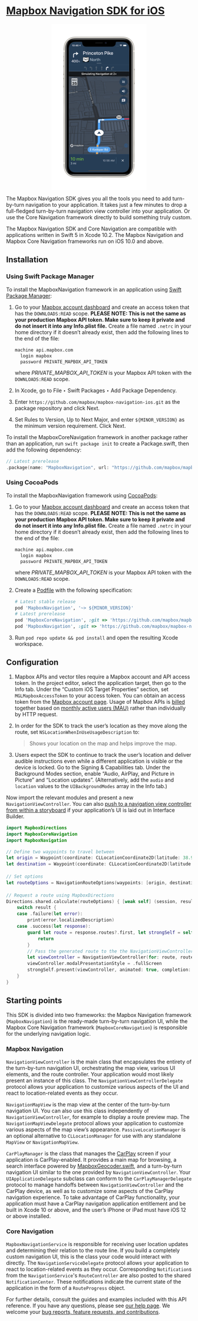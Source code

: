 # [Mapbox Navigation SDK for iOS](https://docs.mapbox.com/ios/navigation/)

<img alt="Mapbox Navigation SDK" src="./img/navigation.png" width="258" style="margin: auto;display: block;" />

The Mapbox Navigation SDK gives you all the tools you need to add turn-by-turn navigation to your application. It takes just a few minutes to drop a full-fledged turn-by-turn navigation view controller into your application. Or use the Core Navigation framework directly to build something truly custom.

The Mapbox Navigation SDK and Core Navigation are compatible with applications written in Swift 5 in Xcode 10.2. The Mapbox Navigation and Mapbox Core Navigation frameworks run on iOS 10.0 and above.

## Installation

### Using Swift Package Manager

To install the MapboxNavigation framework in an application using [Swift Package Manager](https://swift.org/package-manager/):

1. Go to your [Mapbox account dashboard](https://account.mapbox.com/) and create an access token that has the `DOWNLOADS:READ` scope. **PLEASE NOTE: This is not the same as your production Mapbox API token. Make sure to keep it private and do not insert it into any Info.plist file.** Create a file named `.netrc` in your home directory if it doesn’t already exist, then add the following lines to the end of the file:
   ```
   machine api.mapbox.com
     login mapbox
     password PRIVATE_MAPBOX_API_TOKEN
   ```
   where _PRIVATE_MAPBOX_API_TOKEN_ is your Mapbox API token with the `DOWNLOADS:READ` scope. 

1. In Xcode, go to File ‣ Swift Packages ‣ Add Package Dependency.

1. Enter `https://github.com/mapbox/mapbox-navigation-ios.git` as the package repository and click Next.

1. Set Rules to Version, Up to Next Major, and enter `${MINOR_VERSION}` as the minimum version requirement. Click Next.

To install the MapboxCoreNavigation framework in another package rather than an application, run `swift package init` to create a Package.swift, then add the following dependency:

```swift
// Latest prerelease
.package(name: "MapboxNavigation", url: "https://github.com/mapbox/mapbox-navigation-ios.git", from: "${MINOR_VERSION}")
```

### Using CocoaPods

To install the MapboxNavigation framework using [CocoaPods](https://cocoapods.org/):

1. Go to your [Mapbox account dashboard](https://account.mapbox.com/) and create an access token that has the `DOWNLOADS:READ` scope. **PLEASE NOTE: This is not the same as your production Mapbox API token. Make sure to keep it private and do not insert it into any Info.plist file.** Create a file named `.netrc` in your home directory if it doesn’t already exist, then add the following lines to the end of the file:
   ```
   machine api.mapbox.com 
     login mapbox
     password PRIVATE_MAPBOX_API_TOKEN
   ```
   where _PRIVATE_MAPBOX_API_TOKEN_ is your Mapbox API token with the `DOWNLOADS:READ` scope. 

1. Create a [Podfile](https://guides.cocoapods.org/syntax/podfile.html) with the following specification:
   ```ruby
   # Latest stable release
   pod 'MapboxNavigation', '~> ${MINOR_VERSION}'
   # Latest prerelease
   pod 'MapboxCoreNavigation', :git => 'https://github.com/mapbox/mapbox-navigation-ios.git', :tag => 'v${MINOR_VERSION}'
   pod 'MapboxNavigation', :git => 'https://github.com/mapbox/mapbox-navigation-ios.git', :tag => 'v${MINOR_VERSION}'
   ```

1. Run `pod repo update && pod install` and open the resulting Xcode workspace.

## Configuration

1. Mapbox APIs and vector tiles require a Mapbox account and API access token. In the project editor, select the application target, then go to the Info tab. Under the “Custom iOS Target Properties” section, set `MGLMapboxAccessToken` to your access token. You can obtain an access token from the [Mapbox account page](https://account.mapbox.com/access-tokens/). Usage of Mapbox APIs is [billed](https://www.mapbox.com/pricing/) together based on [monthly active users (MAU)](https://docs.mapbox.com/help/glossary/monthly-active-users/) rather than individually by HTTP request.

1. In order for the SDK to track the user’s location as they move along the route, set `NSLocationWhenInUseUsageDescription` to:
   > Shows your location on the map and helps improve the map.

1. Users expect the SDK to continue to track the user’s location and deliver audible instructions even while a different application is visible or the device is locked. Go to the Signing & Capabilities tab. Under the Background Modes section, enable “Audio, AirPlay, and Picture in Picture” and “Location updates”. (Alternatively, add the `audio` and `location` values to the `UIBackgroundModes` array in the Info tab.)

Now import the relevant modules and present a new `NavigationViewController`. You can also [push to a navigation view controller from within a storyboard](https://docs.mapbox.com/ios/navigation/overview/storyboards/) if your application’s UI is laid out in Interface Builder.

```swift
import MapboxDirections
import MapboxCoreNavigation
import MapboxNavigation
```

```swift
// Define two waypoints to travel between
let origin = Waypoint(coordinate: CLLocationCoordinate2D(latitude: 38.9131752, longitude: -77.0324047), name: "Mapbox")
let destination = Waypoint(coordinate: CLLocationCoordinate2D(latitude: 38.8977, longitude: -77.0365), name: "White House")

// Set options
let routeOptions = NavigationRouteOptions(waypoints: [origin, destination])

// Request a route using MapboxDirections
Directions.shared.calculate(routeOptions) { [weak self] (session, result) in
    switch result {
    case .failure(let error):
        print(error.localizedDescription)
    case .success(let response):
        guard let route = response.routes?.first, let strongSelf = self else {
            return
        }
        // Pass the generated route to the the NavigationViewController
        let viewController = NavigationViewController(for: route, routeIndex: 0, routeOptions: routeOptions)
        viewController.modalPresentationStyle = .fullScreen
        strongSelf.present(viewController, animated: true, completion: nil)
    }
}
```

## Starting points

This SDK is divided into two frameworks: the Mapbox Navigation framework (`MapboxNavigation`) is the ready-made turn-by-turn navigation UI, while the Mapbox Core Navigation framework (`MapboxCoreNavigation`) is responsible for the underlying navigation logic.

### Mapbox Navigation

`NavigationViewController` is the main class that encapsulates the entirety of the turn-by-turn navigation UI, orchestrating the map view, various UI elements, and the route controller. Your application would most likely present an instance of this class. The `NavigationViewControllerDelegate` protocol allows your application to customize various aspects of the UI and react to location-related events as they occur.

`NavigationMapView` is the map view at the center of the turn-by-turn navigation UI. You can also use this class independently of `NavigationViewController`, for example to display a route preview map. The `NavigationMapViewDelegate` protocol allows your application to customize various aspects of the map view’s appearance. `PassiveLocationManager` is an optional alternative to `CLLocationManager` for use with any standalone `MapView` or `NavigationMapView`.

`CarPlayManager` is the class that manages the [CarPlay](https://developer.apple.com/carplay/) screen if your application is CarPlay-enabled. It provides a main map for browsing, a search interface powered by [MapboxGeocoder.swift](https://github.com/mapbox/MapboxGeocoder.swift/), and a turn-by-turn navigation UI similar to the one provided by `NavigationViewController`. Your `UIApplicationDelegate` subclass can conform to the `CarPlayManagerDelegate` protocol to manage handoffs between `NavigationViewController` and the CarPlay device, as well as to customize some aspects of the CarPlay navigation experience. To take advantage of CarPlay functionality, your application must have a CarPlay navigation application entitlement and be built in Xcode 10 or above, and the user’s iPhone or iPad must have iOS 12 or above installed.

### Core Navigation

`MapboxNavigationService` is responsible for receiving user location updates and determining their relation to the route line. If you build a completely custom navigation UI, this is the class your code would interact with directly. The `NavigationServiceDelegate` protocol allows your application to react to location-related events as they occur. Corresponding `Notification`s from the `NavigationService`'s `RouteController` are also posted to the shared `NotificationCenter`. These notifications indicate the current state of the application in the form of a `RouteProgress` object.

For further details, consult the guides and examples included with this API reference. If you have any questions, please see [our help page](https://docs.mapbox.com/help/). We welcome your [bug reports, feature requests, and contributions](https://github.com/mapbox/mapbox-navigation-ios/blob/main/CONTRIBUTING.md).
